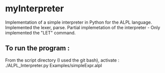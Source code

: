 # myInterpreter
Implementation of a simple interpreter in Python for the ALPL language.
Implemented the lexer, parse.
Partial implemetation of the interpreter - Only implemented the "LET" command.

## To run the program :
From the script directory (I used the git bash), activate :
./ALPL_Interpreter.py Examples/simpleExpr.alpl

